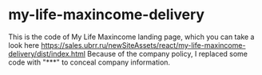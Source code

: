 # my-life-maxincome-delivery
This is the code of My Life Maxincome landing page, which you can take a look here https://sales.ubrr.ru/newSiteAssets/react/my-life-maxincome-delivery/dist/index.html
Because of the company policy, I replaced some code with "***" to conceal company information.
